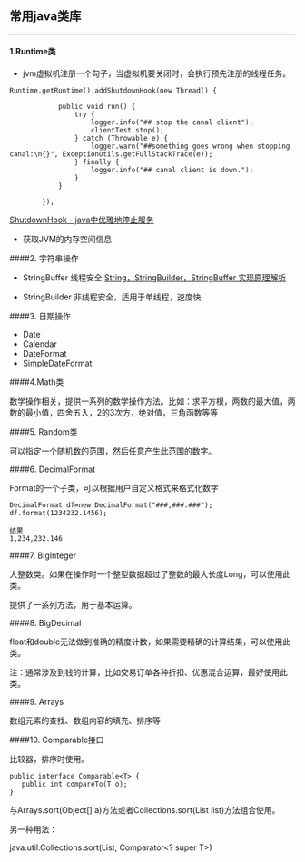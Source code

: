## 常用java类库

---

#### 1.Runtime类

* jvm虚拟机注册一个勾子，当虚拟机要关闭时，会执行预先注册的线程任务。

```
Runtime.getRuntime().addShutdownHook(new Thread() {

            public void run() {
                try {
                    logger.info("## stop the canal client");
                    clientTest.stop();
                } catch (Throwable e) {
                    logger.warn("##something goes wrong when stopping canal:\n{}", ExceptionUtils.getFullStackTrace(e));
                } finally {
                    logger.info("## canal client is down.");
                }
            }

        });
 ```
 
 [ShutdownHook - java中优雅地停止服务](https://mp.weixin.qq.com/s/z5bfW8OJOYMK-fzSzDOkdg)
 
 * 获取JVM的内存空间信息
 
####2. 字符串操作

* StringBuffer 线程安全 [String，StringBuilder，StringBuffer 实现原理解析](https://www.jianshu.com/p/64519f1b1137)

* StringBuilder 非线程安全，适用于单线程，速度快

####3. 日期操作

* Date
* Calendar
* DateFormat
* SimpleDateFormat

####4.Math类

数学操作相关，提供一系列的数学操作方法。比如：求平方根，两数的最大值，两数的最小值，四舍五入，2的3次方，绝对值，三角函数等等

####5. Random类

可以指定一个随机数的范围，然后任意产生此范围的数字。

####6. DecimalFormat

Format的一个子类，可以根据用户自定义格式来格式化数字

```
DecimalFormat df=new DecimalFormat("###,###.###");
df.format(1234232.1456);

结果
1,234,232.146

```

####7. BigInteger

大整数类。如果在操作时一个整型数据超过了整数的最大长度Long，可以使用此类。

提供了一系列方法，用于基本运算。

####8. BigDecimal

float和double无法做到准确的精度计数，如果需要精确的计算结果，可以使用此类。

注：通常涉及到钱的计算，比如交易订单各种折扣、优惠混合运算，最好使用此类。


####9. Arrays

数组元素的查找、数组内容的填充、排序等

####10. Comparable接口

比较器，排序时使用。

```
public interface Comparable<T> {
   public int compareTo(T o);
} 
 ```
 
与Arrays.sort(Object[] a)方法或者Collections.sort(List<T> list)方法组合使用。
 
另一种用法：

java.util.Collections.sort(List<T>, Comparator<? super T>)
